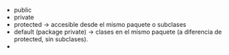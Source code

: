 - public
- private
- protected → accesible desde el mismo paquete o subclases
- default (package private) → clases en el mismo paquete (a diferencia de protected, sin subclases).
- 